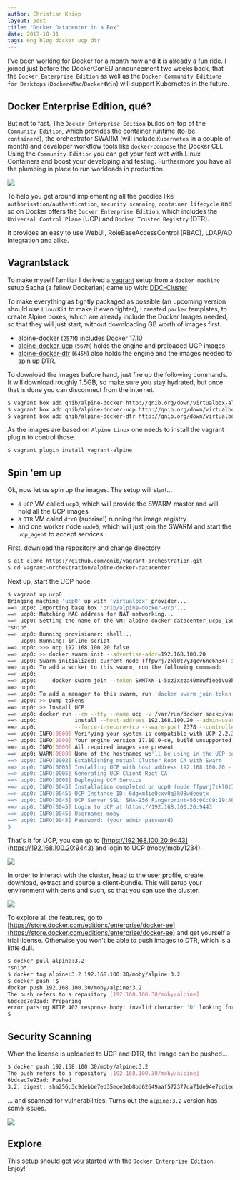 ```yaml
---
author: Christian Kniep
layout: post
title: "Docker Datacenter in a Box"
date: 2017-10-31
tags: eng blog docker ucp dtr
---
```


I've been working for Docker for a month now and it is already a fun ride. I joined just before the DockerConEU announcement two weeks back, that the `Docker Enterprise Edition` as well as the `Docker Community Editions for Desktops` (`Docker4Mac`/`Docker4Win`) will support Kubernetes in the future.

## Docker Enterprise Edition, qué?

But not to fast. The `Docker Enterprise Edition` builds on-top of the `Community Edition`, which provides the container runtime (to-be `containerd`), the orchestrator SWARM (will include `Kubernetes` in a couple of month) and developer workflow tools like `docker-compose` the Docker CLI.
Using the `Community Edition` you can get your feet wet with Linux Containers and boost your developing and testing. Furthermore you have all the plumbing in place to run workloads in production.

![](/pics/2017-10-31/docker-enterprise-edition.jpg)

To help you get around implementing all the goodies like `authorisation/authentication`, `security scanning`, `container lifecycle` and so on Docker offers the `Docker Enterprise Edition`, which includes the `Universal Control Plane` (UCP) and `Docker Trusted Registry` (DTR).

It provides an easy to use WebUI, RoleBaseAccessControl (RBAC), LDAP/AD integration and alike.

## Vagrantstack

To make myself familiar I derived a [vagrant]() setup from a `docker-machine` setup Sacha (a fellow Dockerian) came up with: [DDC-Cluster](https://github.com/foodebeer/DDC-Cluster)

To make everything as tightly packaged as possible (an upcoming version should use `LinuxKit` to make it even tighter), I created `packer` templates, to create Alpine boxes, which are already include the Docker Images needed, so that they will just start, without downloading GB worth of images first.

- [alpine-docker](https://github.com/qnib/packer-files/tree/master/alpine-docker) (`257M`) includes Docker 17.10 
- [alpine-docker-ucp](https://github.com/qnib/packer-files/tree/master/alpine-docker-ucp) (`567M`) holds the engine and preloaded UCP images
- [alpine-docker-dtr](https://github.com/qnib/packer-files/tree/master/alpine-docker-dtr) (`645M`) also holds the engine and the images needed to spin up DTR.

To download the images before hand, just fire up the following commands. It will download roughly 1.5GB, so make sure you stay hydrated, but once that is done you can disconnect from the internet.

```bash
$ vagrant box add qnib/alpine-docker http://qnib.org/down/virtualbox-alpine-docker-1710.box
$ vagrant box add qnib/alpine-docker-ucp http://qnib.org/down/virtualbox-alpine-docker-1710-ucp-2.2.3.box
$ vagrant box add qnib/alpine-docker-dtr http://qnib.org/down/virtualbox-alpine-docker-1710-dtr-2.3.3.box
```

As the images are based on `Alpine Linux` one needs to install the vagrant plugin to control those.

```bash
$ vagrant plugin install vagrant-alpine
```

## Spin 'em up

Ok, now let us spin up the images. The setup will start...

- a `UCP` VM called `ucp0`, which will provide the SWARM master and will hold all the UCP images
- a `DTR` VM caled `dtr0` (suprise!) running the image registry 
- and one worker node `node0`, which will just join the SWARM and start the `ucp_agent` to accept services.

First, download the repository and change directory.

```bash
$ git clone https://github.com/qnib/vagrant-orchestration.git
$ cd vagrant-orchestration/alpine-docker-datacenter
```

Next up, start the UCP node.

```bash
$ vagrant up ucp0
Bringing machine 'ucp0' up with 'virtualbox' provider...
==> ucp0: Importing base box 'qnib/alpine-docker-ucp'...
==> ucp0: Matching MAC address for NAT networking...
==> ucp0: Setting the name of the VM: alpine-docker-datacenter_ucp0_1509437047250_40404
*snip*
==> ucp0: Running provisioner: shell...
    ucp0: Running: inline script
==> ucp0: >>> ucp 192.168.100.20 false
==> ucp0: >> docker swarm init --advertise-addr=192.168.100.20
==> ucp0: Swarm initialized: current node (ffpwrj7zkl0t7y3gcv6ne6h34) is now a manager.
==> ucp0: To add a worker to this swarm, run the following command:
==> ucp0:
==> ucp0:     docker swarm join --token SWMTKN-1-5xz3xzza40m8wfieeivu8bo1fnek3msg2qb9m9q8q7fuqb91os-eqahw4cxhiq5zgsm7egw7503d 192.168.100.20:2377
==> ucp0:
==> ucp0: To add a manager to this swarm, run 'docker swarm join-token manager' and follow the instructions.
==> ucp0: >> Dump tokens
==> ucp0: >> Install UCP
==> ucp0: docker run --rm --tty --name ucp -v /var/run/docker.sock:/var/run/docker.sock docker/ucp:2.2.3
==> ucp0:            install --host-address 192.168.100.20 --admin-username moby --admin-password moby1234
==> ucp0:            --force-insecure-tcp --swarm-port 2378 --controller-port 9443
==> ucp0: INFO[0000] Verifying your system is compatible with UCP 2.2.3 (b3f6755b6)
==> ucp0: INFO[0000] Your engine version 17.10.0-ce, build unsupported (4.9.32-0-hardened) is compatible
==> ucp0: INFO[0000] All required images are present
==> ucp0: WARN[0000] None of the hostnames we'll be using in the UCP certificates [ucp0 127.0.0.1 172.17.0.1 192.168.100.20] contain a domain component.  Your generated certs may fail TLS validation unless you only use one of these shortnames or IPs to connect.  You can use the --san flag to add more aliases
==> ucp0: INFO[0002] Establishing mutual Cluster Root CA with Swarm
==> ucp0: INFO[0005] Installing UCP with host address 192.168.100.20 - If this is incorrect, please specify an alternative address with the '--host-address' flag
==> ucp0: INFO[0005] Generating UCP Client Root CA
==> ucp0: INFO[0005] Deploying UCP Service
==> ucp0: INFO[0045] Installation completed on ucp0 (node ffpwrj7zkl0t7y3gcv6ne6h34)
==> ucp0: INFO[0045] UCP Instance ID: 6dgxm4io0cxv0q3k08wdeeutx
==> ucp0: INFO[0045] UCP Server SSL: SHA-256 Fingerprint=56:0C:C9:29:A8:A9:08:3C:7F:0C:06:E3:79:D2:92:65:89:F8:75:FC:63:1F:F6:DF:EC:8B:7F:8C:B8:86:85:88
==> ucp0: INFO[0045] Login to UCP at https://192.168.100.20:9443
==> ucp0: INFO[0045] Username: moby
==> ucp0: INFO[0045] Password: (your admin password)
$
```

That's it for UCP, you can go to [https://192.168.100.20:9443](https://192.168.100.20:9443) and login to UCP (moby/moby1234).

![](/pics/2017-10-31/ucp-init.gif)

In order to interact with the cluster, head to the user profile, create, download, extract and source a client-bundle. This will setup your environment with certs and such, so that you can use the cluster.

![](/pics/2017-10-31/ucp-cbundle.gif)

To explore all the features, go to [https://store.docker.com/editions/enterprise/docker-ee](https://store.docker.com/editions/enterprise/docker-ee) and get yourself a trial license. Otherwise you won't be able to push images to DTR, which is a little dull.

```bash
$ docker pull alpine:3.2
*snip*
$ docker tag alpine:3.2 192.168.100.30/moby/alpine:3.2
$ docker push !$
docker push 192.168.100.30/moby/alpine:3.2
The push refers to a repository [192.168.100.30/moby/alpine]
6bdcec7e93ad: Preparing
error parsing HTTP 402 response body: invalid character 'D' looking for beginning of value: "DTR doesn't have a license\n"
$
```

## Security Scanning

When the license is uploaded to UCP and DTR, the image can be pushed...

```bash
$ docker push 192.168.100.30/moby/alpine:3.2
The push refers to a repository [192.168.100.30/moby/alpine]
6bdcec7e93ad: Pushed
3.2: digest: sha256:3c9debbe7ed35ece3eb8bd62649aaf572377da71de94e7cd1ee0b51e93d26528 size: 528
```
... and scanned for vulnerabilities. Turns out the `alpine:3.2` version has some issues.

![](/pics/2017-10-31/ucp-dtr.gif)

## Explore

This setup should get you started with the `Docker Enterprise Edition`. Enjoy!

